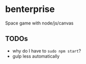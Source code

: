 benterprise
===========

Space game with node/js/canvas

## TODOs
- why do I have to `sudo npm start`?
- gulp less automatically
